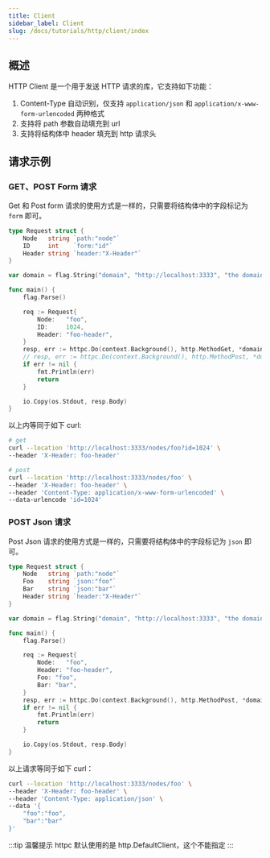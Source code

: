 ```yaml
---
title: Client
sidebar_label: Client
slug: /docs/tutorials/http/client/index
---
```


## 概述

HTTP Client 是一个用于发送 HTTP 请求的库，它支持如下功能：

1. Content-Type 自动识别，仅支持 `application/json` 和 `application/x-www-form-urlencoded` 两种格式
2. 支持将 path 参数自动填充到 url
3. 支持将结构体中 header 填充到 http 请求头

## 请求示例

### GET、POST Form 请求

Get 和 Post form 请求的使用方式是一样的，只需要将结构体中的字段标记为 `form` 即可。

```go
type Request struct {
    Node   string `path:"node"`
    ID     int    `form:"id"`
    Header string `header:"X-Header"`
}

var domain = flag.String("domain", "http://localhost:3333", "the domain to request")

func main() {
    flag.Parse()

    req := Request{
        Node:   "foo",
        ID:     1024,
        Header: "foo-header",
    }
    resp, err := httpc.Do(context.Background(), http.MethodGet, *domain+"/nodes/:node", req)
    // resp, err := httpc.Do(context.Background(), http.MethodPost, *domain+"/nodes/:node", req)
    if err != nil {
        fmt.Println(err)
        return
    }

    io.Copy(os.Stdout, resp.Body)
}
```

以上内等同于如下 curl:

```bash
# get
curl --location 'http://localhost:3333/nodes/foo?id=1024' \
--header 'X-Header: foo-header'

# post
curl --location 'http://localhost:3333/nodes/foo' \
--header 'X-Header: foo-header' \
--header 'Content-Type: application/x-www-form-urlencoded' \
--data-urlencode 'id=1024'
```

### POST Json 请求

Post Json 请求的使用方式是一样的，只需要将结构体中的字段标记为 `json` 即可。

```go
type Request struct {
    Node   string `path:"node"`
    Foo    string `json:"foo"`
    Bar    string `json:"bar"`
    Header string `header:"X-Header"`
}

var domain = flag.String("domain", "http://localhost:3333", "the domain to request")

func main() {
    flag.Parse()

    req := Request{
        Node:   "foo",
        Header: "foo-header",
        Foo: "foo",
        Bar: "bar",
    }
    resp, err := httpc.Do(context.Background(), http.MethodPost, *domain+"/nodes/:node", req)
    if err != nil {
        fmt.Println(err)
        return
    }

    io.Copy(os.Stdout, resp.Body)
}
```

以上请求等同于如下 curl：

```bash
curl --location 'http://localhost:3333/nodes/foo' \
--header 'X-Header: foo-header' \
--header 'Content-Type: application/json' \
--data '{
    "foo":"foo",
    "bar":"bar"
}'
```

:::tip 温馨提示
httpc 默认使用的是 http.DefaultClient，这个不能指定
:::
